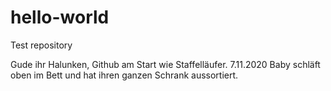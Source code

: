 # hello-world
Test repository

Gude ihr Halunken,
Github am Start wie Staffelläufer. 7.11.2020 Baby schläft oben im Bett und hat ihren ganzen Schrank aussortiert.
